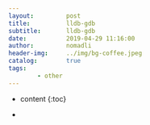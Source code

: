 ```yaml
---
layout:         post
title:          lldb-gdb
subtitle:       lldb-gdb
date:           2019-04-29 11:16:00
author:         nomadli
header-img:     ../img/bg-coffee.jpeg
catalog:        true
tags:
        - other
---
```


* content
{:toc}

- 
